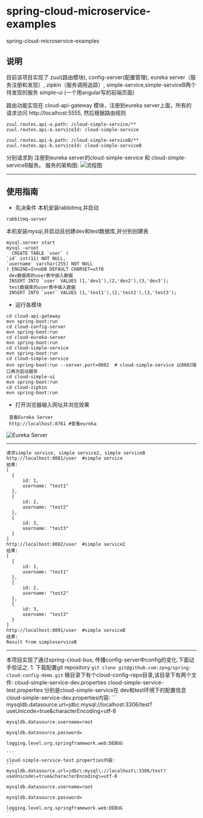 # spring-cloud-microservice-examples
spring-cloud-microservice-examples

## 说明
  目前该项目实现了 zuul(路由模块), config-server(配置管理), eureka server（服务注册和发现）, zipkin（服务调用追踪）, simple-service,simple-serviceB两个待发现的服务
  simple-ui (一个用angular写的前端页面)
  
  路由功能实现在 cloud-api-gateway 模块，注册到eureka server上面，所有的请求访问 http://localhost:5555, 然后根据路由规则
  ```
zuul.routes.api-a.path: /cloud-simple-service/**
zuul.routes.api-a.serviceId: cloud-simple-service

zuul.routes.api-b.path: /cloud-simple-serviceB/**
zuul.routes.api-b.serviceId: cloud-simple-serviceB
 ```
 分别请求到  注册到eureka server的cloud-simple-service 和 cloud-simple-serviceB服务。
 服务的架构图:
 ![流程图](https://docs.google.com/drawings/d/1kb_2cLW-KcwhWfmu-iburNTCKKuH7HGUEdQCKCZMgZE/pub?w=960&h=720)

---
## 使用指南
  * 先决条件
  本机安装rabbitmq,并启动
  ```
  rabbitmq-server
  ```
  本机安装mysql,并启动且创建dev和test数据库,并分别创建表
  ```
  mysql.server start
  mysql -uroot
    CREATE TABLE `user` (
  `id` int(11) NOT NULL,
  `username` varchar(255) NOT NULL
) ENGINE=InnoDB DEFAULT CHARSET=utf8
   dev数据库的user表中插入数据
   INSERT INTO `user` VALUES (1,'dev1'),(2,'dev2'),(3,'dev3');
   test数据库的user表中插入数据
   INSERT INTO `user` VALUES (1,'test1'),(2,'test2'),(3,'test3');
  ```

 * 运行各模块
  ```
  cd cloud-api-gateway
  mvn spring-boot:run
  cd cloud-config-server
  mvn spring-boot:run
  cd cloud-eureka-server
  mvn spring-boot:run
  cd cloud-simple-service
  mvn spring-boot:run
  cd cloud-simple-service
  mvn spring-boot:run --server.port=8082  # cloud-simple-service 以8082端口再次启动服务
  cd cloud-simple-ui
  mvn spring-boot:run
  cd cloud-zipkin
  mvn spring-boot:run
  ```
 * 打开浏览器输入网址并浏览效果
 ```
  查看Eureka Server
  http://localhost:8761 #查看eureka
 ```
  ![Eureka Server](https://drive.google.com/uc?id=0BxyRSlBgU-ShX1dEdG5YSi10OEE)

  ---
  ```
  请求simple service, simple service2, simple serviceB
  http://localhost:8081/user  #simple service
  结果:
  [
    {
        id: 1,
        username: "test1"
    },
    {
        id: 2,
        username: "test2"
    },
    {
        id: 3,
        username: "test3"
    }
  ]
  http://localhost:8082/user  #simple service2
  结果:
  [
    {
        id: 1,
        username: "test1"
    },
    {
        id: 2,
        username: "test2"
    },
    {
        id: 3,
        username: "test3"
    }
  ]
  http://localhost:8091/user  #simple serviceB
  结果:
  Result from simpleserviceB
  ```
---
 本项目实现了通过spring-cloud-bus, 传播config-server中config的变化.下面动手验证之.
    1. 下载配置git repository
    ```
    git clone git@github.com:zpng/spring-cloud-config-demo.git
    ```
    根目录下有个cloud-config-repo目录,该目录下有两个文件:
    cloud-simple-service-dev.properties
    cloud-simple-service-test.properties
    分别是cloud-simple-service在 dev和test环境下的配置信息
    cloud-simple-service-dev.properties内容:
    ```
    mysqldb.datasource.url=jdbc\:mysql\://localhost\:3306/test?useUnicode\=true&characterEncoding\=utf-8

    mysqldb.datasource.username=root

    mysqldb.datasource.password=

    logging.level.org.springframework.web:DEBUG

    ```
    cloud-simple-service-test.properties内容:
    ```
    mysqldb.datasource.url=jdbc\:mysql\://localhost\:3306/test?useUnicode\=true&characterEncoding\=utf-8

    mysqldb.datasource.username=root

    mysqldb.datasource.password=

    logging.level.org.springframework.web:DEBUG
    ```

  
